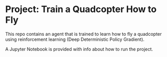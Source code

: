# Project: Train a Quadcopter How to Fly

This repo contains an agent that is trained to learn how to fly a quadcopter using reinforcement learning (Deep Deterministic Policy Gradient).

A Jupyter Notebook is provided with info about how to run the project.

